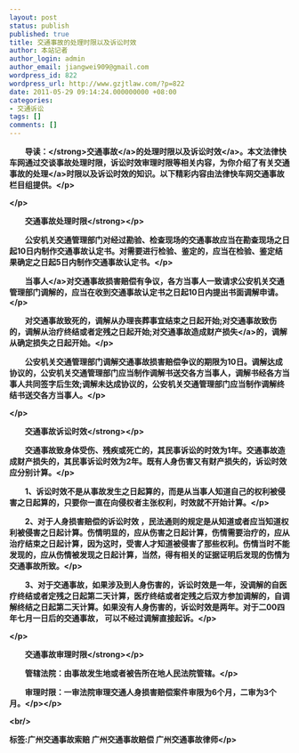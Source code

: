 ```yaml
---
layout: post
status: publish
published: true
title: 交通事故的处理时限以及诉讼时效
author: 本站记者
author_login: admin
author_email: jiangwei909@gmail.com
wordpress_id: 822
wordpress_url: http://www.gzjtlaw.com/?p=822
date: 2011-05-29 09:14:24.000000000 +08:00
categories:
- 交通诉讼
tags: []
comments: []
---
```

<p><p><strong>　　导读：<&#47;strong><a>交通事故<&#47;a>的处理时限以及<a>诉讼时效<&#47;a>。本文法律快车网通过交谈事故处理时限，诉讼时效审理时限等相关内容，为你介绍了有关<a>交通事故的处理<&#47;a>时限以及诉讼时效的知识。以下精彩内容由法律快车网交通事故栏目组提供。<&#47;p><p><&#47;p><p><strong>　　交通事故处理时限<&#47;strong><&#47;p><p>　　公安机关交通管理部门对经过勘验、检查现场的交通事故应当在勘查现场之日起10日内制作交通事故认定书。对需要进行检验、鉴定的，应当在检验、鉴定结果确定之日起5日内制作交通事故认定书。<&#47;p><p>　　<a>当事人<&#47;a>对交通事故损害赔偿有争议，各方当事人一致请求公安机关交通管理部门调解的，应当在收到交通事故认定书之日起10日内提出书面调解申请。<&#47;p><p>　　对交通事故致死的，调解从办理丧葬事宜结束之日起开始;对交通事故致伤的，调解从治疗终结或者定残之日起开始;对交通事故造成财产<a>损失<&#47;a>的，调解从确定损失之日起开始。<&#47;p><p>　　公安机关交通管理部门调解交通事故损害赔偿争议的期限为10日。调解达成协议的，公安机关交通管理部门应当制作调解书送交各方当事人，调解书经各方当事人共同签字后生效;调解未达成协议的，公安机关交通管理部门应当制作调解终结书送交各方当事人。<&#47;p><p><&#47;p><p><strong>　　交通事故诉讼时效<&#47;strong><&#47;p><p>　　交通事故致身体受伤、残疾或死亡的，其民事诉讼的时效为1年。交通事故造成财产损失的，其民事诉讼时效为2年。既有人身伤害又有财产损失的，诉讼时效应分别计算。<&#47;p><p>　　1、诉讼时效不是从事故发生之日起算的，而是从当事人知道自己的权利被侵害之日起算的，只要你一直在向侵权者主张权利，时效就不开始计算。<&#47;p><p>　　2、对于人身损害赔偿的诉讼时效 ，民法通则的规定是从知道或者应当知道权利被侵害之日起计算。伤情明显的，应从伤害之日起计算，伤情需要治疗的，应从治疗结束之日起计算，因为这时，受害人才知道被侵害了那些权利。伤情当时不能发现的，应从伤情被发现之日起计算，当然，得有相关的证据证明后发现的伤情为交通事故所致。<&#47;p><p>　　3、对于交通事故，如果涉及到人身伤害的，诉讼时效是一年，没调解的自医疗终结或者定残之日起第二天计算，医疗终结或者定残之后双方参加调解的，自调解终结之日起第二天计算。如果没有人身伤害的，诉讼时效是两年。对于二00四年七月一日后的交通事故， 可以不经过调解直接起诉。<&#47;p><p><&#47;p><p><strong>　　交通事故审理时限<&#47;strong><&#47;p><p>　　管辖法院：由事故发生地或者被告所在地人民法院管辖。<&#47;p><p>　　审理时限：一审法院审理交通人身损害赔偿案件审限为6个月，二审为3个月。<&#47;p><&#47;p><br&#47;><p>标签:广州交通事故索赔 广州交通事故赔偿 广州交通事故律师<&#47;p>
